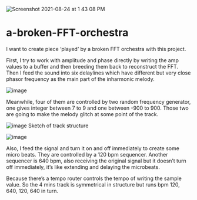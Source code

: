 ![Screenshot 2021-08-24 at 1 43 08 PM](https://user-images.githubusercontent.com/76624368/130618308-da747eaa-490a-43a3-ae41-cbdd70ed4294.png)
# a-broken-FFT-orchestra

I want to create piece ‘played’ by a broken FFT orchestra with this project. 


First, I try to work with amplitude and phase directly by writing the amp values to a buffer and then breeding them back to reconstruct the FFT. Then I feed the sound into six delaylines which have different but very close phasor frequency as the main part of the inharmonic melody. 
  
 ![image](https://user-images.githubusercontent.com/76624368/130617546-2ecfe3ac-6c6b-4022-98d0-8b205ccd65b5.png)

Meanwhile, four of them are controlled by two random frequency generator, one gives integer between 7 to 9 and one between -900 to 900. Those two are going to make the melody glitch at some point of the track.

 
 ![image](https://user-images.githubusercontent.com/76624368/130617580-89c87bee-01a8-46cd-954d-0bea7d2fc605.png)
Sketch of track structure

![image](https://user-images.githubusercontent.com/76624368/130617619-f3f3d6b1-79ef-4055-a932-bb800ecf0ead.png)


Also, I feed the signal and turn it on and off immediately to create some micro beats. They are controlled by a 120 bpm sequencer. Another sequencer is 640 bpm, also receiving the original signal but it doesn’t turn off immediately, it’s like extending and delaying the microbeats.

Because there’s a tempo router controls  the tempo of writing the sample value. So the 4 mins track is symmetrical in structure but runs bpm 120, 640, 120, 640 in turn. 


